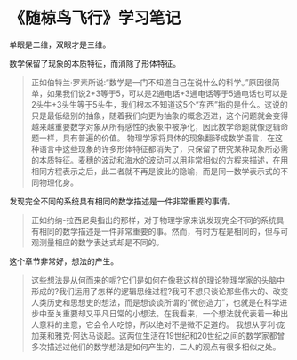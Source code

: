 # 《随椋鸟飞行》学习笔记

单眼是二维，双眼才是三维。





数学保留了现象的本质特征，而消除了形体特征。

> 正如伯特兰·罗素所说:“数学是一门不知道自己在说什么的科学。”原因很简单，如果我们说2+3等于5，可以是2通电话+3通电话等于5通电话也可以是2头牛+3头生等于5头牛，我们根本不知道这5个“东西”指的是什么。这说的只是最低级别的抽象，随着我们向更为抽象的概念迈进，这个问题就会变得越来越重要数学对象从所有感性的表象中被净化，因此数学命题就像逻辑命题一样，具有普遍的价值。
> 物理学家将具体的现象翻译成数学语言，在这种语言中这些现象的许多形体特征都消失了，只保留了研究某种现象所必需的本质特征。麦穗的波动和海水的波动可以用非常相似的方程来描述，在用相同方程表示之后，此二者就不再是彼此的隐喻，而是同一数学表示式的不同物理化身。



发现完全不同的系统具有相同的数学描述是一件非常重要的事情。

> 正如约纳-拉西尼奥指出的那样，对于物理学家来说发现完全不同的系统具有相同的数学描述是一件非常重要的事。然而，有时方程是相同的，但与可观测量相应的数学表达式却是不同的。



这个章节非常好，想法的产生。

> 这些想法是从何而来的呢?它们是如何在像我这样的理论物理学家的头脑中形成的?我们运用了怎样的逻辑思维过程?我可不想只谈论那些伟大的、改变人类历史和思想史的想法，而是想谈谈所谓的“微创造力”，也就是在科学进步中至关重要却又平凡日常的小想法。在我看来，一个想法就代表着一种出人意料的主意，它会令人吃惊，所以绝对不是微不足道的。
> 我想从亨利·庞加莱和雅克·阿达马谈起。这两位生活在19世纪和20世纪之间的数学家都曾多次描述过他们的数学想法是如何产生的，二人的观点有很多相似之处。




